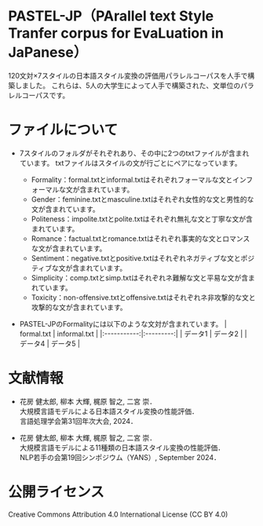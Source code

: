 # PASTEL-JP（PArallel text Style Tranfer corpus for EvaLuation in JaPanese）
120文対×7スタイルの日本語スタイル変換の評価用パラレルコーパスを人手で構築しました。
これらは、5人の大学生によって人手で構築された、文単位のパラレルコーパスです。


# ファイルについて
- 7スタイルのフォルダがそれぞれあり、その中に2つのtxtファイルが含まれています。
  txtファイルはスタイルの文が行ごとにペアになっています。
  - Formality：formal.txtとinformal.txtはそれぞれフォーマルな文とインフォーマルな文が含まれています。
  - Gender：feminine.txtとmasculine.txtはそれぞれ女性的な文と男性的な文が含まれています。
  - Politeness：impolite.txtとpolite.txtはそれぞれ無礼な文と丁寧な文が含まれています。
  - Romance：factual.txtとromance.txtはそれぞれ事実的な文とロマンスな文が含まれています。
  - Sentiment：negative.txtとpositive.txtはそれぞれネガティブな文とポジティブな文が含まれています。
  - Simplicity：comp.txtとsimp.txtはそれぞれネ難解な文と平易な文が含まれています。
  - Toxicity：non-offensive.txtとoffensive.txtはそれぞれネ非攻撃的な文と攻撃的な文が含まれています。

- PASTEL-JPのFormalityには以下のような文対が含まれています。
| formal.txt     | informal.txt   |
|:-----------:|:---------:|
| データ1     | データ2   |
| データ4     | データ5   |


# 文献情報
- 花房 健太郎, 柳本 大輝, 梶原 智之, 二宮 崇．<br>
  大規模言語モデルによる日本語スタイル変換の性能評価．<br>
  言語処理学会第31回年次大会, 2024．

- 花房 健太郎, 柳本 大輝, 梶原 智之, 二宮 崇．<br>
  大規模言語モデルによる11種類の日本語スタイル変換の性能評価．<br>
  NLP若手の会第19回シンポジウム（YANS）, September 2024．

# 公開ライセンス
Creative Commons Attribution 4.0 International License (CC BY 4.0)
